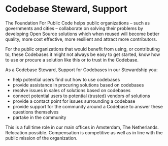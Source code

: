 # Codebase Steward, Support

The Foundation For Public Code helps public organizations – such as governments and cities – collaborate on solving their problems by developing Open Source solutions which when reused will become better quality, more cost effective, more resilient and attract more contributors.

For the public organizations that would benefit from using, or contributing to, these Codebases it might not always be easy to get started, know how to use or procure a solution like this or to trust in the Codebase.

As a Codebase Steward, Support for Codebases in our Stewardship you:

* help potential users find out how to use codebases
* provide assistance in procuring solutions based on codebases
* resolve issues in sales of solutions based on codebases
* connect potential users to potential (trusted) vendors of solutions
* provide a contact point for issues surrounding a codebase
* provide support for the community around a Codebase to answer these questions themselves
* partake in the community

This is a full time role in our main offices in Amsterdam, The Netherlands. Relocation possible. Compensation is competitive as well as in line with the public mission of the organization.
